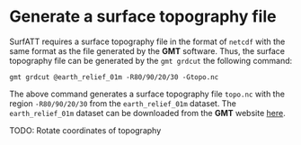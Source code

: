 # Generate a surface topography file

SurfATT requires a surface topography file in the format of `netcdf` with the same format as the file generated by the **GMT** software. Thus, the surface topography file can be generated by the `gmt grdcut` the following command:

```{code-block}
gmt grdcut @earth_relief_01m -R80/90/20/30 -Gtopo.nc
```

The above command generates a surface topography file `topo.nc` with the region `-R80/90/20/30` from the `earth_relief_01m` dataset. The `earth_relief_01m` dataset can be downloaded from the **GMT** website [here](https://docs.generic-mapping-tools.org/latest/datasets/remote-data.html).

TODO: Rotate coordinates of topography
